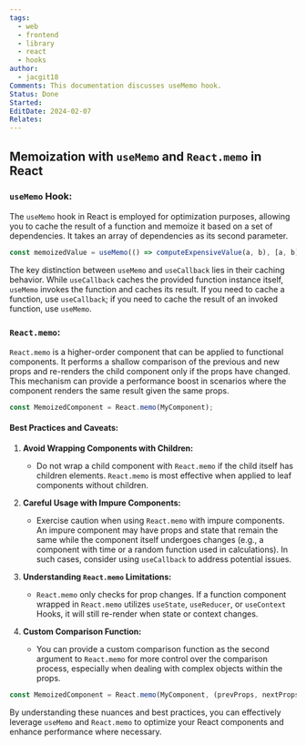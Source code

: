 ```yaml
---
tags:
  - web
  - frontend
  - library
  - react
  - hooks
author:
  - jacgit18
Comments: This documentation discusses useMemo hook.
Status: Done
Started: 
EditDate: 2024-02-07
Relates:
---
```

## Memoization with `useMemo` and `React.memo` in React

### `useMemo` Hook:

The `useMemo` hook in React is employed for optimization purposes, allowing you to cache the result of a function and memoize it based on a set of dependencies. It takes an array of dependencies as its second parameter.

```jsx
const memoizedValue = useMemo(() => computeExpensiveValue(a, b), [a, b]);
```

The key distinction between `useMemo` and `useCallback` lies in their caching behavior. While `useCallback` caches the provided function instance itself, `useMemo` invokes the function and caches its result. If you need to cache a function, use `useCallback`; if you need to cache the result of an invoked function, use `useMemo`.

### `React.memo`:

`React.memo` is a higher-order component that can be applied to functional components. It performs a shallow comparison of the previous and new props and re-renders the child component only if the props have changed. This mechanism can provide a performance boost in scenarios where the component renders the same result given the same props.

```jsx
const MemoizedComponent = React.memo(MyComponent);
```

#### Best Practices and Caveats:

1. **Avoid Wrapping Components with Children:**
   - Do not wrap a child component with `React.memo` if the child itself has children elements. `React.memo` is most effective when applied to leaf components without children.

2. **Careful Usage with Impure Components:**
   - Exercise caution when using `React.memo` with impure components. An impure component may have props and state that remain the same while the component itself undergoes changes (e.g., a component with time or a random function used in calculations). In such cases, consider using `useCallback` to address potential issues.

3. **Understanding `React.memo` Limitations:**
   - `React.memo` only checks for prop changes. If a function component wrapped in `React.memo` utilizes `useState`, `useReducer`, or `useContext` Hooks, it will still re-render when state or context changes.

4. **Custom Comparison Function:**
   - You can provide a custom comparison function as the second argument to `React.memo` for more control over the comparison process, especially when dealing with complex objects within the props.

```jsx
const MemoizedComponent = React.memo(MyComponent, (prevProps, nextProps) => customComparison(prevProps, nextProps));
```

By understanding these nuances and best practices, you can effectively leverage `useMemo` and `React.memo` to optimize your React components and enhance performance where necessary.